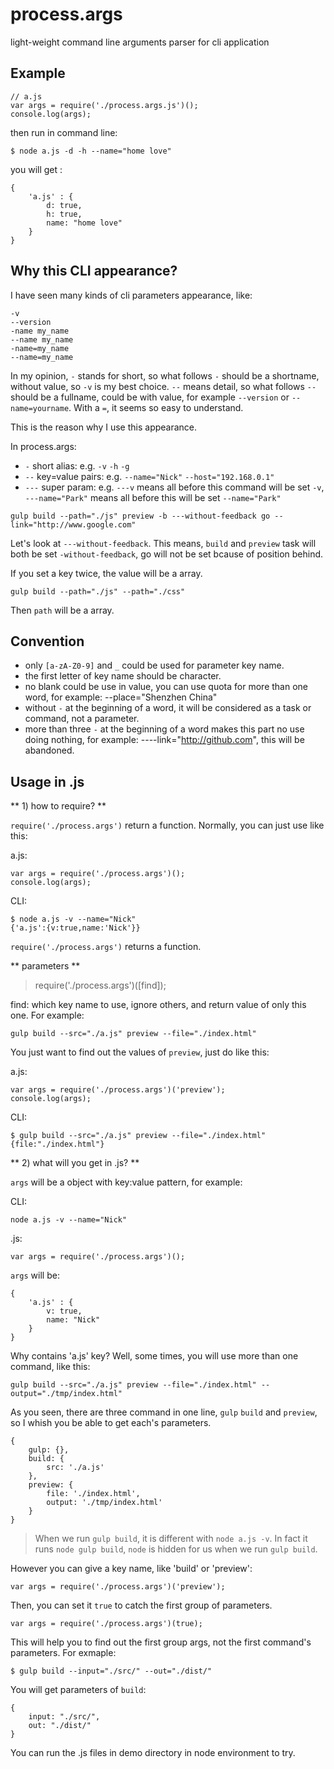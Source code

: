 # process.args
light-weight command line arguments parser for cli application

## Example

```
// a.js
var args = require('./process.args.js')();
console.log(args);
```

then run in command line:

```
$ node a.js -d -h --name="home love"
```

you will get :

```
{
	'a.js' : {
		d: true,
		h: true,
		name: "home love"
	}
}
```

## Why this CLI appearance?

I have seen many kinds of cli parameters appearance, like:

```
-v
--version
-name my_name
--name my_name
-name=my_name
--name=my_name
```

In my opinion, `-` stands for short, so what follows `-` should be a shortname, without value, so `-v` is my best choice. `--` means detail, so what follows `--` should be a fullname, could be with value, for example `--version` or `--name=yourname`. With a `=`, it seems so easy to understand.

This is the reason why I use this appearance.

In process.args:

* `-` short alias: e.g. `-v` `-h` `-g`
* `--` key=value pairs: e.g. `--name="Nick"` `--host="192.168.0.1"`
* `---` super param: e.g. `---v` means all before this command will be set `-v`, `---name="Park"` means all before this will be set `--name="Park"`

```
gulp build --path="./js" preview -b ---without-feedback go --link="http://www.google.com"
```
Let's look at `---without-feedback`. This means, `build` and `preview` task will both be set `-without-feedback`, go will not be set bcause of position behind.

If you set a key twice, the value will be a array.

```
gulp build --path="./js" --path="./css"
```

Then `path` will be a array.

## Convention

* only `[a-zA-Z0-9]` and `_` could be used for parameter key name.
* the first letter of key name should be character.
* no blank could be use in value, you can use quota for more than one word, for example: --place="Shenzhen China"
* without `-` at the beginning of a word, it will be considered as a task or command, not a parameter.
* more than three `-` at the beginning of a word makes this part no use doing nothing, for example: ----link="http://github.com", this will be abandoned.

## Usage in .js

** 1) how to require? **


`require('./process.args')` return a function.
Normally, you can just use like this:

a.js:
```
var args = require('./process.args')();
console.log(args);
```

CLI:
```
$ node a.js -v --name="Nick"
{'a.js':{v:true,name:'Nick'}}
```

`require('./process.args')` returns a function.

** parameters **

>require('./process.args')([find]);

find: which key name to use, ignore others, and return value of only this one. 
For example:

```
gulp build --src="./a.js" preview --file="./index.html"
``` 

You just want to find out the values of `preview`, just do like this:

a.js:
```
var args = require('./process.args')('preview');
console.log(args);
```

CLI:
```
$ gulp build --src="./a.js" preview --file="./index.html"
{file:"./index.html"}
``` 

** 2) what will you get in .js? **

`args` will be a object with key:value pattern, for example:

CLI:
```
node a.js -v --name="Nick"
``` 

.js:
```
var args = require('./process.args')();
```

`args` will be:

```
{
	'a.js' : {
		v: true,
		name: "Nick"
	}
}
```

Why contains 'a.js' key? Well, some times, you will use more than one command, like this:

```
gulp build --src="./a.js" preview --file="./index.html" --output="./tmp/index.html"
```

As you seen, there are three command in one line, `gulp` `build` and `preview`, so I whish you be able to get each's parameters.

```
{
	gulp: {},
	build: {
		src: './a.js'
	},
	preview: {
		file: './index.html',
		output: './tmp/index.html'
	}
}
```

>When we run `gulp build`, it is different with `node a.js -v`. 
>In fact it runs `node gulp build`, `node` is hidden for us when we run `gulp build`.

However you can give a key name, like 'build' or 'preview':

```
var args = require('./process.args')('preview');
```

Then, you can set it `true` to catch the first group of parameters.

```
var args = require('./process.args')(true);
```

This will help you to find out the first group args, not the first command's parameters.
For exmaple:

```
$ gulp build --input="./src/" --out="./dist/"
```

You will get parameters of `build`:

```
{
	input: "./src/",
	out: "./dist/"
}
```

You can run the .js files in demo directory in node environment to try.